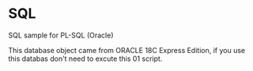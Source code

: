 # SQL
SQL sample for PL-SQL (Oracle)

This database object came from ORACLE 18C Express Edition, if you use this databas don't need to excute this 01 script.

